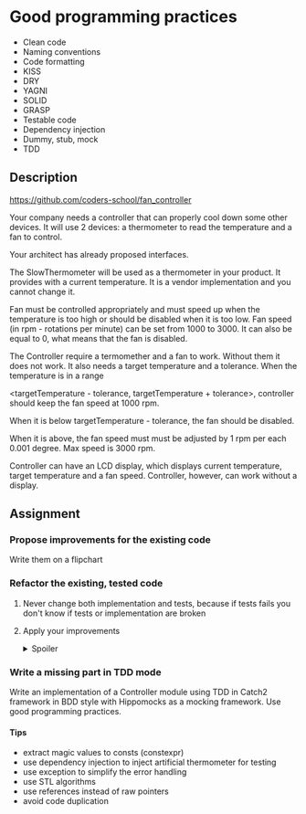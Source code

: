 # Good programming practices

- Clean code
- Naming conventions
- Code formatting
- KISS
- DRY
- YAGNI
- SOLID
- GRASP
- Testable code
- Dependency injection
- Dummy, stub, mock
- TDD

## Description

 https://github.com/coders-school/fan_controller


Your company needs a controller that can properly cool down some other devices. It will use 2 devices: a thermometer to read the temperature and a fan to control.

Your architect has already proposed interfaces.

The SlowThermometer will be used as a thermometer in your product. It provides with a current temperature. It is a vendor implementation and you cannot change it.

Fan must be controlled appropriately and must speed up when the temperature is too high or should be disabled when it is too low. Fan speed (in rpm - rotations per minute) can be set from 1000 to 3000. It can also be equal to 0, what means that the fan is disabled.

The Controller require a termomether and a fan to work. Without them it does not work. It also needs a target temperature and a tolerance. When the temperature is in a range

 <targetTemperature - tolerance, targetTemperature + tolerance>, controller should keep the fan speed at 1000 rpm.

  When it is below targetTemperature - tolerance, the fan should be disabled.

   When it is above, the fan speed must must be adjusted by 1 rpm per each 0.001 degree. Max speed is 3000 rpm.

Controller can have an LCD display, which displays current temperature, target temperature and a fan speed. Controller, however, can work without a display.

## Assignment

### Propose improvements for the existing code

Write them on a flipchart

### Refactor the existing, tested code

1. Never change both implementation and tests, because if tests fails you don't know if tests or implementation are broken
2. Apply your improvements

    <details><summary>Spoiler</summary>
    <p><ul>
        <li>missing virtual destructors</li>
        <li>const correctness (const functions, const params, const variables)</li>
        <li>redundant constructors</li>
        <li>broken Rule of 3, 5, 0</li>
        <li>overcomplicated implementation</li>
        <li>dead code</li>
        <li>use default, delete, override</li>
        <li>pass shared_ptrs via const &</li>
        <li>shared_ptr constructor -> make_shared</li>
    </ul></p>
    </details>

### Write a missing part in TDD mode

Write an implementation of a Controller module using TDD in Catch2 framework in BDD style with Hippomocks as a mocking framework. Use good programming practices.

#### Tips

- extract magic values to consts (constexpr)
- use dependency injection to inject artificial thermometer for testing
- use exception to simplify the error handling
- use STL algorithms
- use references instead of raw pointers
- avoid code duplication

